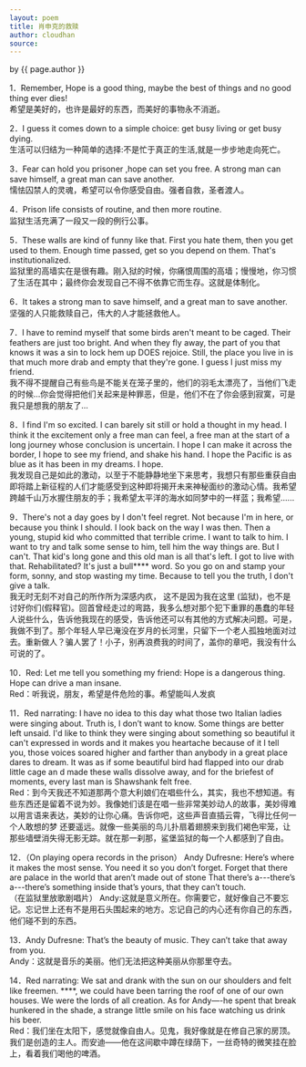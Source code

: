```yaml
---
layout: poem
title: 肖申克的救赎
author: cloudhan
source: 
---
```


<p class="citation"> by {{ page.author }}</p>



1．Remember, Hope is a good thing, maybe the best of things and no good thing ever dies!<br>
希望是美好的，也许是最好的东西，而美好的事物永不消逝。

2．I guess it comes down to a simple choice: get busy living or get busy dying.<br>
生活可以归结为一种简单的选择:不是忙于真正的生活,就是一步步地走向死亡。

3．Fear can hold you prisoner ,hope can set you free. A strong man can save himself, a great man can save another.<br>
懦怯囚禁人的灵魂，希望可以令你感受自由。强者自救，圣者渡人。

4．Prison life consists of routine, and then more routine.<br>
监狱生活充满了一段又一段的例行公事。

5．These walls are kind of funny like that. First you hate them, then you get used to them. Enough time passed, get so you depend on them. That's institutionalized.<br>
监狱里的高墙实在是很有趣。刚入狱的时候，你痛恨周围的高墙；慢慢地，你习惯了生活在其中；最终你会发现自己不得不依靠它而生存。这就是体制化。

6．It takes a strong man to save himself, and a great man to save another.<br>
坚强的人只能救赎自己，伟大的人才能拯救他人。

7．I have to remind myself that some birds aren't meant to be caged. Their feathers are just too bright. And when they fly away, the part of you that knows it was a sin to lock hem up DOES rejoice. Still, the place you live in is that much more drab and empty that they're gone. I guess I just miss my friend.<br>
我不得不提醒自己有些鸟是不能关在笼子里的，他们的羽毛太漂亮了，当他们飞走的时候...你会觉得把他们关起来是种罪恶，但是，他们不在了你会感到寂寞，可是我只是想我的朋友了...

8．I find I'm so excited. I can barely sit still or hold a thought in my head. I think it the excitement only a free man can feel, a free man at the start of a long journey whose conclusion is uncertain. I hope I can make it across the border, I hope to see my friend, and shake his hand. I hope the Pacific is as blue as it has been in my dreams. I hope.<br>
我发现自己是如此的激动，以至于不能静静地坐下来思考，我想只有那些重获自由即将踏上新征程的人们才能感受到这种即将揭开未来神秘面纱的激动心情。我希望跨越千山万水握住朋友的手；我希望太平洋的海水如同梦中的一样蓝；我希望......

9．There's not a day goes by I don't feel regret. Not because I'm in here, or because you think I should. I look back on the way I was then. Then a young, stupid kid who committed that terrible crime. I want to talk to him. I want to try and talk some sense to him, tell him the way things are. But I can't. That kid's long gone and this old man is all that's left. I got to live with that. Rehabilitated? It's just a bull**** word. So you go on and stamp your form, sonny, and stop wasting my time. Because to tell you the truth, I don't give a talk.<br>
我无时无刻不对自己的所作所为深感内疚， 这不是因为我在这里 (监狱)，也不是讨好你们(假释官)。回首曾经走过的弯路，我多么想对那个犯下重罪的愚蠢的年轻人说些什么，告诉他我现在的感受，告诉他还可以有其他的方式解决问题。可是，我做不到了。那个年轻人早已淹没在岁月的长河里，只留下一个老人孤独地面对过去。重新做人？骗人罢了！小子，别再浪费我的时间了，盖你的章吧，我没有什么可说的了。

10．Red: Let me tell you something my friend: Hope is a dangerous thing. Hope can drive a man insane.<br>
Red：听我说，朋友，希望是件危险的事。希望能叫人发疯

11．Red narrating: I have no idea to this day what those two Italian ladies were singing about. Truth is, I don’t want to know. Some things are better left unsaid. I'd like to think they were singing about something so beautiful it can't expressed in words and it makes you heartache because of it I tell you, those voices soared higher and farther than anybody in a great place dares to dream. It was as if some beautiful bird had flapped into our drab little cage an d made these walls dissolve away, and for the briefest of moments, every last man is Shawshank felt free.<br>
Red：到今天我还不知道那两个意大利娘们在唱些什么，其实，我也不想知道。有些东西还是留着不说为妙。我像她们该是在唱一些非常美妙动人的故事，美妙得难以用言语来表达，美妙的让你心痛。告诉你吧，这些声音直插云霄，飞得比任何一个人敢想的梦 还要遥远。就像一些美丽的鸟儿扑扇着翅膀来到我们褐色牢笼，让那些墙壁消失得无影无踪。就在那一刹那，鲨堡监狱的每一个人都感到了自由。

12．（On playing opera records in the prison）
Andy Dufresne: Here’s where it makes the most sense. You need it so you don’t forget. Forget that there are palace in the world that aren’t made out of stone That there’s a---there’s a---there’s something inside that’s yours, that they can’t touch.<br>
（在监狱里放歌剧唱片）
Andy:这就是意义所在。你需要它，就好像自己不要忘记。忘记世上还有不是用石头围起来的地方。忘记自己的内心还有你自己的东西，他们碰不到的东西。

13．Andy Dufresne: That’s the beauty of music. They can’t take that away from you.<br>
Andy：这就是音乐的美丽。他们无法把这种美丽从你那里夺去。

14．Red narrating: We sat and drank with the sun on our shoulders and felt like freemen. ****, we could have been tarring the roof of one of our own houses. We were the lords of all creation. As for Andy—-he spent that break hunkered in the shade, a strange little smile on his face watching us drink his beer.<br>
Red：我们坐在太阳下，感觉就像自由人。见鬼，我好像就是在修自己家的房顶。我们是创造的主人。而安迪——他在这间歇中蹲在绿荫下，一丝奇特的微笑挂在脸上，看着我们喝他的啤酒。

